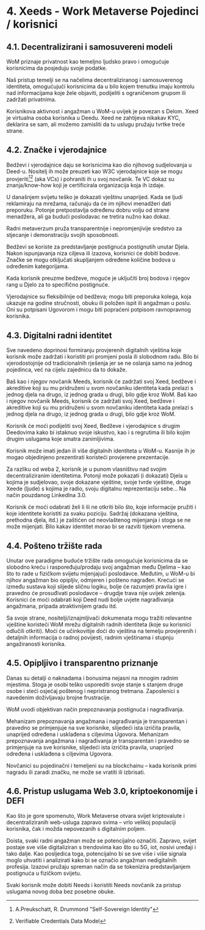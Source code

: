 # 4. Xeeds - Work Metaverse Pojedinci / korisnici

## 4.1. Decentralizirani i samosuvereni modeli

WoM priznaje privatnost kao temeljno ljudsko pravo i omogućuje korisnicima da posjeduju svoje podatke.

Naš pristup temelji se na načelima decentraliziranog i samosuverenog identiteta, omogućujući korisnicima da u bilo kojem trenutku imaju kontrolu nad informacijama koje žele objaviti, podijeliti s ograničenom grupom ili zadržati privatnima.

Korisnikova aktivnost i angažman u WoM-u uvijek je povezan s Delom. Xeed je virtualna osoba korisnika u Deedu. Xeed ne zahtijeva nikakav KYC, deklarira se sam, ali možemo zamisliti da tu uslugu pružaju tvrtke treće strane.

## 4.2. Značke i vjerodajnice

Bedževi i vjerodajnice daju se korisnicima kao dio njihovog sudjelovanja u Deed-u. Nositelj ih može preuzeti kao W3C vjerodajnice koje se mogu provjeriti[^7][^8] (aka VCs) i pohraniti ih u svoj novčanik. Te VC dokaz su znanja/know-how koji je certificirala organizacija koja ih izdaje.

U današnjem svijetu teško je dokazati vještinu unaprijed. Kada se ljudi reklamiraju na mrežama, računaju da će im njihovi menadžeri dati preporuku. Potonje pretpostavlja određenu dobru volju od strane menadžera, ali ga budući poslodavac ne tretira nužno kao dokaz.

Radni metaverzum pruža transparentnije i nepromjenjivije sredstvo za stjecanje i demonstraciju svojih sposobnosti.

Bedževi se koriste za predstavljanje postignuća postignutih unutar Djela. Nakon ispunjavanja niza ciljeva ili izazova, korisnici će dobiti bodove. Značke se mogu otključati skupljanjem određene količine bodova u određenim kategorijama.

Kada korisnik preuzme bedževe, moguće je uključiti broj bodova i njegov rang u Djelo za to specifično postignuće.

Vjerodajnice su fleksibilnije od bedževa; mogu biti preporuka kolega, koja ukazuje na godine stručnosti, obuku ili položen ispit ili angažman u poslu. Oni su potpisani Ugovorom i mogu biti popraćeni potpisom ravnopravnog korisnika.

## 4.3. Digitalni radni identitet

Sve navedeno doprinosi formiranju provjerenih digitalnih vještina koje korisnik može zadržati i koristiti pri promjeni posla ili slobodnom radu. Bilo bi vjerodostojnije od tradicionalnih rješenja jer se ne oslanja samo na jednog pojedinca, već na cijelu zajednicu da to dokaže.

Baš kao i njegov novčanik Meeds, korisnik će zadržati svoj Xeed, bedževe i akreditive koji su mu pridruženi u svom novčaniku identiteta kada prelazi s jednog djela na drugo, iz jednog grada u drugi, bilo gdje kroz WoM. Baš kao i njegov novčanik Meeds, korisnik će zadržati svoj Xeed, bedževe i akreditive koji su mu pridruženi u svom novčaniku identiteta kada prelazi s jednog djela na drugo, iz jednog grada u drugi, bilo gdje kroz WoM.

Korisnik će moći podijeliti svoj Xeed, Bedževe i vjerodajnice s drugim Deedovima kako bi istaknuo svoje iskustvo, kao i s regrutima ili bilo kojim drugim uslugama koje smatra zanimljivima.

Korisnik može imati jedan ili više digitalnih identiteta u WoM-u. Kasnije ih je mogao objedinjeno prezentirati koristeći provjerene prezentacije.

Za razliku od weba 2, korisnik je u punom vlasništvu nad svojim decentraliziranim identitetima. Potonji može pokazati (i dokazati) Djela u kojima je sudjelovao, svoje dokazane vještine, svoje tvrde vještine, druge Xeede (ljude) s kojima je radio, svoju digitalnu reprezentaciju sebe... Na način pouzdanog LinkedIna 3.0.

Korisnik će moći odabrati želi li ili ne otkriti bilo što, koje informacije pružiti i koje identitete koristiti za svaku poziciju. Sadržaj (dokazana vještina, prethodna djela, itd.) je zaštićen od neovlaštenog mijenjanja i stoga se ne može mijenjati. Bilo kakav identitet morao bi se razviti tijekom vremena.

## 4.4. Pošteno tržište rada

Unutar ove paradigme buduće tržište rada omogućuje korisnicima da se slobodno kreću i raspoređuju/prodaju svoj angažman među Djelima – kao što to rade u fizičkom svijetu mijenjajući poslodavce. Međutim, u WoM-u bi njihov angažman bio opipljiv, odmjeren i pošteno nagrađen. Krećući se između sustava koji slijede sličnu logiku, bolje će razumjeti pravila igre i pravedno će prosuđivati poslodavce – drugdje trava nije uvijek zelenija. Korisnici će moći odabrati koji Deed nudi bolje uvjete nagrađivanja angažmana, pripada atraktivnijem gradu itd.

Sa svoje strane, nositelji/iznajmljivači dokumenata mogu tražiti relevantne vještine koristeći WoM mrežu digitalnih radnih identiteta (koje su korisnici odlučili otkriti). Moći će učinkovitije doći do vještina na temelju provjerenih i detaljnih informacija o radnoj povijesti, radnim vještinama i stupnju angažiranosti korisnika.

## 4.5. Opipljivo i transparentno priznanje

Danas su detalji o naknadama i bonusima nejasni na mnogim radnim mjestima. Stoga je osobi teško usporediti svoje stanje s stanjem druge osobe i steći osjećaj poštenog i nepristranog tretmana. Zaposlenici s navedenim doživljavaju brojne frustracije.

WoM uvodi objektivan način prepoznavanja postignuća i nagrađivanja.

Mehanizam prepoznavanja angažmana i nagrađivanja je transparentan i pravedno se primjenjuje na sve korisnike, slijedeći ista izričita pravila, unaprijed određena i usklađena s ciljevima Ugovora. Mehanizam prepoznavanja angažmana i nagrađivanja je transparentan i pravedno se primjenjuje na sve korisnike, slijedeći ista izričita pravila, unaprijed određena i usklađena s ciljevima Ugovora.

Novčanici su pojedinačni i temeljeni su na blockchainu – kada korisnik primi nagradu ili zaradi značku, ne može se vratiti ili izbrisati.

## 4.6. Pristup uslugama Web 3.0, kriptoekonomije i DEFI

Kao što je gore spomenuto, Work Metaverse otvara svijet kriptovalute i decentraliziranih web-usluga zapravo svima – vrlo velikoj populaciji korisnika, čak i možda nepovezanih s digitalnim poljem.

Doista, svaki radni angažman može se potencijalno označiti. Zapravo, svijet postaje sve više digitaliziran s trendovima kao što su 5G, iot, nosivi uređaji i tako dalje. Kao posljedica toga, potencijalno bi se sve više i više signala moglo uhvatiti i analizirati kako bi se označio angažman nedigitalnih profesija. Izazovi pružaju spreman način da se tokenizira predstavljanjem postignuća u fizičkom svijetu.

Svaki korisnik može dobiti Needs i koristiti Needs novčanik za pristup uslugama novog doba bez posebne obuke.

[^7]: A.Preukschatt, R. Drummond "Self-Sovereign Identity"
[^8]: Verifiable Credentials Data Model
